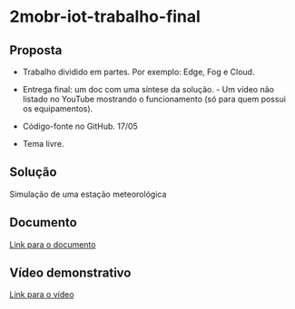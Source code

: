 # 2mobr-iot-trabalho-final

## Proposta
- Trabalho dividido em partes. Por exemplo: Edge, Fog e Cloud.

- Entrega final: um doc com uma síntese da solução. - Um vídeo não listado no YouTube mostrando o funcionamento (só para quem possui os equipamentos).
- Código-fonte no GitHub. 17/05
- Tema livre.

## Solução
Simulação de uma estação meteorológica

## Documento
[Link para o documento](./2MOBR-IoT-TrabalhoFinal.docx)

## Vídeo demonstrativo
[Link para o vídeo](https://youtu.be/8p-1t0GFwSo)